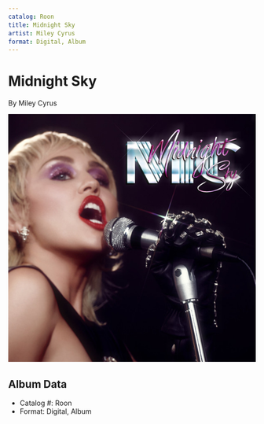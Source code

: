 ```yaml
---
catalog: Roon
title: Midnight Sky
artist: Miley Cyrus
format: Digital, Album
---
```


# Midnight Sky

By Miley Cyrus

![](../../assets/albumcovers/Miley_Cyrus-Midnight_Sky.png)

## Album Data

- Catalog #: Roon
- Format: Digital, Album

